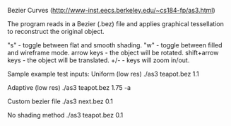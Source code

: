 Bezier Curves (http://www-inst.eecs.berkeley.edu/~cs184-fp/as3.html)

The program reads in a Bezier (.bez) file and applies graphical tessellation to reconstruct the original object.

"s" - toggle between flat and smooth shading. 
"w" - toggle between filled and wireframe mode.
arrow keys - the object will be rotated.
shift+arrow keys - the object will be translated.
+/- - keys will zoom in/out.


Sample example test inputs:
Uniform (low res)
./as3 teapot.bez 1.1

Adaptive (low res)
./as3 teapot.bez 1.75 -a

Custom bezier file
./as3 next.bez 0.1

No shading method
./as3 teapot.bez 0.1
